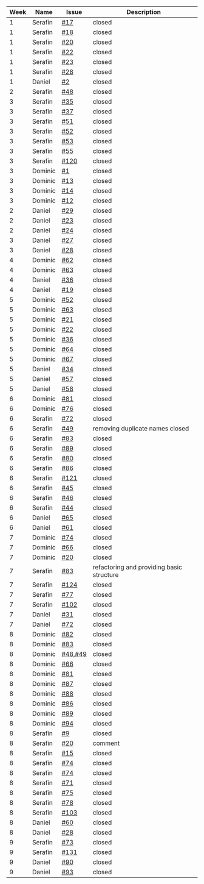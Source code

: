 | Week | Name     | Issue | Description                                     |
|------|----------|-------|-------------------------------------------------|
| 1    |Serafin|[#17](https://github.com/sopra-fs24-group-46/server/issues/17)|closed|
| 1    |Serafin|[#18](https://github.com/sopra-fs24-group-46/server/issues/18)|closed|
| 1    |Serafin|[#20](https://github.com/sopra-fs24-group-46/server/issues/20)|closed|
| 1    |Serafin|[#22](https://github.com/sopra-fs24-group-46/server/issues/22)|closed|
| 1    |Serafin|[#23](https://github.com/sopra-fs24-group-46/server/issues/23)|closed|
| 1    |Serafin|[#28](https://github.com/sopra-fs24-group-46/server/issues/28)|closed|
| 1    |Daniel|[#2](https://github.com/sopra-fs24-group-46/client/issues/2)|closed|
| 2    |Serafin|[#48](https://github.com/sopra-fs24-group-46/server/issues/48)|closed|
| 3    |Serafin|[#35](https://github.com/sopra-fs24-group-46/server/issues/35)|closed|
| 3    |Serafin|[#37](https://github.com/sopra-fs24-group-46/server/issues/37)|closed|
| 3    |Serafin|[#51](https://github.com/sopra-fs24-group-46/server/issues/51)|closed|
| 3    |Serafin|[#52](https://github.com/sopra-fs24-group-46/server/issues/52)|closed|
| 3    |Serafin|[#53](https://github.com/sopra-fs24-group-46/server/issues/53)|closed|
| 3    |Serafin|[#55](https://github.com/sopra-fs24-group-46/server/issues/55)|closed|
| 3    |Serafin|[#120](https://github.com/sopra-fs24-group-46/server/issues/120)|closed|
| 3    |Dominic|[#1](https://github.com/https://github.com/sopra-fs24-group-46/client/issues/1)|closed|
| 3    |Dominic|[#13](https://github.com/https://github.com/sopra-fs24-group-46/client/issues/13)|closed|
| 3    |Dominic|[#14](https://github.com/https://github.com/sopra-fs24-group-46/client/issues/14)|closed|
| 3    |Dominic|[#12](https://github.com/https://github.com/sopra-fs24-group-46/client/issues/12)|closed|
| 2    |Daniel|[#29](https://github.com/sopra-fs24-group-46/client/issues/29)|closed|
| 2    |Daniel|[#23](https://github.com/sopra-fs24-group-46/client/issues/23)|closed|
| 2    |Daniel|[#24](https://github.com/sopra-fs24-group-46/client/issues/24)|closed|
| 3    |Daniel|[#27](https://github.com/sopra-fs24-group-46/client/issues/27)|closed|
| 3    |Daniel|[#28](https://github.com/sopra-fs24-group-46/client/issues/28)|closed|
| 4    |Dominic|[#62](https://github.com/https://github.com/sopra-fs24-group-46/client/issues/62)|closed|
| 4    |Dominic|[#63](https://github.com/https://github.com/sopra-fs24-group-46/client/issues/63)|closed|
| 4    |Daniel|[#36](https://github.com/sopra-fs24-group-46/client/issues/36)|closed|
| 4    |Daniel|[#19](https://github.com/sopra-fs24-group-46/client/issues/19)|closed|
| 5    |Dominic|[#52](https://github.com/https://github.com/sopra-fs24-group-46/client/issues/52)|closed|
| 5    |Dominic|[#63](https://github.com/https://github.com/sopra-fs24-group-46/client/issues/63)|closed|
| 5    |Dominic|[#21](https://github.com/https://github.com/sopra-fs24-group-46/client/issues/21)|closed|
| 5    |Dominic|[#22](https://github.com/https://github.com/sopra-fs24-group-46/client/issues/22)|closed|
| 5    |Dominic|[#36](https://github.com/https://github.com/sopra-fs24-group-46/client/issues/36)|closed|
| 5    |Dominic|[#64](https://github.com/https://github.com/sopra-fs24-group-46/client/issues/64)|closed|
| 5    |Dominic|[#67](https://github.com/https://github.com/sopra-fs24-group-46/client/issues/67)|closed|
| 5    |Daniel|[#34](https://github.com/sopra-fs24-group-46/client/issues/34)|closed|
| 5    |Daniel|[#57](https://github.com/sopra-fs24-group-46/client/issues/57)|closed|
| 5    |Daniel|[#58](https://github.com/sopra-fs24-group-46/client/issues/58)|closed|
| 6    |Dominic|[#81](https://github.com/https://github.com/sopra-fs24-group-46/client/issues/81)|closed|
| 6    |Dominic|[#76](https://github.com/https://github.com/sopra-fs24-group-46/client/issues/76)|closed|
| 6    |Serafin|[#72](https://github.com/sopra-fs24-group-46/server/issues/72)|closed|
| 6    |Serafin|[#49](https://github.com/sopra-fs24-group-46/server/issues/49)|removing duplicate names closed|
| 6    |Serafin|[#83](https://github.com/sopra-fs24-group-46/server/issues/83)|closed|
| 6    |Serafin|[#89](https://github.com/sopra-fs24-group-46/server/issues/89)|closed|
| 6    |Serafin|[#80](https://github.com/sopra-fs24-group-46/server/issues/80)|closed|
| 6    |Serafin|[#86](https://github.com/sopra-fs24-group-46/server/issues/86)|closed|
| 6    |Serafin|[#121](https://github.com/sopra-fs24-group-46/server/issues/121)|closed|
| 6    |Serafin|[#45](https://github.com/sopra-fs24-group-46/client/issues/45)|closed|
| 6    |Serafin|[#46](https://github.com/sopra-fs24-group-46/client/issues/46)|closed|
| 6    |Serafin|[#44](https://github.com/sopra-fs24-group-46/client/issues/44)|closed|
| 6    |Daniel|[#65](https://github.com/sopra-fs24-group-46/client/issues/65)|closed|
| 6    |Daniel|[#61](https://github.com/sopra-fs24-group-46/client/issues/61)|closed|
| 7    |Dominic|[#74](https://github.com/https://github.com/sopra-fs24-group-46/client/issues/74)|closed|
| 7    |Dominic|[#66](https://github.com/https://github.com/sopra-fs24-group-46/client/issues/66)|closed|
| 7    |Dominic|[#20](https://github.com/https://github.com/sopra-fs24-group-46/client/issues/20)|closed|
| 7    |Serafin|[#83](https://github.com/sopra-fs24-group-46/client/issues/83)|refactoring and providing basic structure|
| 7    |Serafin|[#124](https://github.com/sopra-fs24-group-46/server/issues/124)|closed|
| 7    |Serafin|[#77](https://github.com/sopra-fs24-group-46/server/issues/77)|closed|
| 7    |Serafin|[#102](https://github.com/sopra-fs24-group-46/client/issues/102)|closed|
| 7    |Daniel|[#31](https://github.com/sopra-fs24-group-46/client/issues/31)|closed|
| 7    |Daniel|[#72](https://github.com/sopra-fs24-group-46/client/issues/72)|closed|
| 8    |Dominic|[#82](https://github.com/https://github.com/sopra-fs24-group-46/client/issues/82)|closed|
| 8    |Dominic|[#83](https://github.com/https://github.com/sopra-fs24-group-46/client/issues/83)|closed|
| 8    |Dominic|[#48](https://github.com/https://github.com/sopra-fs24-group-46/client/issues/49),[#49](https://github.com/https://github.com/sopra-fs24-group-46/client/issues/49)|closed|
| 8    |Dominic|[#66](https://github.com/https://github.com/sopra-fs24-group-46/client/issues/66)|closed|
| 8    |Dominic|[#81](https://github.com/https://github.com/sopra-fs24-group-46/client/issues/81)|closed|
| 8    |Dominic|[#87](https://github.com/https://github.com/sopra-fs24-group-46/client/issues/87)|closed|
| 8    |Dominic|[#88](https://github.com/https://github.com/sopra-fs24-group-46/client/issues/88)|closed|
| 8    |Dominic|[#86](https://github.com/https://github.com/sopra-fs24-group-46/client/issues/86)|closed|
| 8    |Dominic|[#89](https://github.com/https://github.com/sopra-fs24-group-46/client/issues/89)|closed|
| 8    |Dominic|[#94](https://github.com/https://github.com/sopra-fs24-group-46/client/issues/94)|closed|
| 8    |Serafin|[#9](https://github.com/sopra-fs24-group-46/server/issues/9)|closed|
| 8    |Serafin|[#20](https://github.com/sopra-fs24-group-46/client/issues/20)|comment| 
| 8    |Serafin|[#15](https://github.com/sopra-fs24-group-46/client/issues/15)|closed|
| 8    |Serafin|[#74](https://github.com/sopra-fs24-group-46/server/issues/74)|closed|
| 8    |Serafin|[#74](https://github.com/sopra-fs24-group-46/client/issues/74)|closed|
| 8    |Serafin|[#71](https://github.com/sopra-fs24-group-46/client/issues/71)|closed|
| 8    |Serafin|[#75](https://github.com/sopra-fs24-group-46/client/issues/75)|closed|
| 8    |Serafin|[#78](https://github.com/sopra-fs24-group-46/client/issues/78)|closed|
| 8    |Serafin|[#103](https://github.com/sopra-fs24-group-46/client/issues/103)|closed|
| 8    |Daniel|[#60](https://github.com/sopra-fs24-group-46/client/issues/60)|closed|
| 8    |Daniel|[#28](https://github.com/sopra-fs24-group-46/client/issues/28)|closed|
| 9    |Serafin|[#73](https://github.com/sopra-fs24-group-46/client/issues/73)|closed|
| 9    |Serafin|[#131](https://github.com/sopra-fs24-group-46/server/issues/131)|closed|
| 9    |Daniel|[#90](https://github.com/sopra-fs24-group-46/client/issues/90)|closed|
| 9    |Daniel|[#93](https://github.com/sopra-fs24-group-46/client/issues/93)|closed|


















